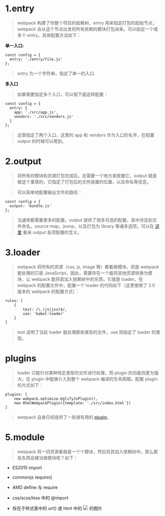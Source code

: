 # 1.entry

> webpack 构建了你整个项目的依赖树，entry 用来指定打包的起始节点，webpack 会从这个节点出发将所有依赖的模块打包进来。可以指定一个或多个 entry，具体配置方法如下：

**单一入口:**

```
const config = {
  entry: './entry/file.js'
};
```

> entry 为一个字符串，指定了单一的入口.

**多入口**

> 如果需要指定多个入口，可以按下面这样配置：

```
const config = {
  entry: {
    app: './src/app.js',
    vendors: './src/vendors.js'
  }
};
```

> 这里指定了两个入口，这里的 app 和 vendors 作为入口的名字，在配置 output 的时候可以用到。

# 2.output

> 将所有的模块和资源打包完成后，总需要一个地方来放置它，output 就是做这个事情的，它指定了打包后的文件放置的位置，以及命名等信息。

> 可以简单地配置输出文件的路径：

```
const config = {
  output: 'bundle.js'
};
```

> 当通常都需要更多的配置，output 提供了很多可选的配置，其中涉及到文件命名，source map，jsonp，以及打包为 library 等诸多选项，可以在 [这里](https://webpack.js.org/concepts/output/) 看来 output 各项配置的含义。

# 3.loader

> webpack 将所有的资源（css, js, image 等）都看做模块，但是 webpack 能处理的只是 JavaScript，因此，需要存在一个能将其他资源转换为模块，让 webpack 能将其加入依赖树中的东西，它就是 loader。在 webpack 的配置文件中，配置一个 loader 的代码如下（这里使用了 2.0 版本的 webpack 的配置方式）：

```
rules: [
    {
        test: /\.(js|jsx)$/,
        use: 'babel-loader'
    }
]
```

> test 说明了当前 loader 能处理那些类型的文件，use 则指定了 loader 的类型。

# plugins

> loader 只能针对某种特定类型的文件进行处理，而 plugin 的功能则更为强大。在 plugin 中能够介入到整个 webpack 编译的生命周期。配置 plugin 的方式如下：

```
plugins: [
    new webpack.optimize.UglifyJsPlugin(),
    new HtmlWebpackPlugin({template: './src/index.html'})
]
```

> webpack 自身已经提供了一些很有用的 [plugin](https://webpack.js.org/plugins/)。

# 5.module

> webpack 将一切资源看做是一个个模块，然后将其加入依赖树中。那么那些东西会被当做模块呢？如下：

+ ES2015 import

+ commonjs require()

+ AMD define 与 require

+ css/scss/less 中的 @import

+ 存在于样式表中的 url() 或 html 中的 <img src=...> 的图片
